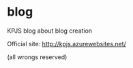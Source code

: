 # blog
KPJS blog about blog creation

Official site: http://kpjs.azurewebsites.net/

(all wrongs reserved)
